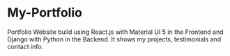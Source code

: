 # My-Portfolio
Portfolio Website build using React.js with Material UI 5 in the Frontend and Django with Python in the Backend. It shows my projects, testimonials and contact info.
